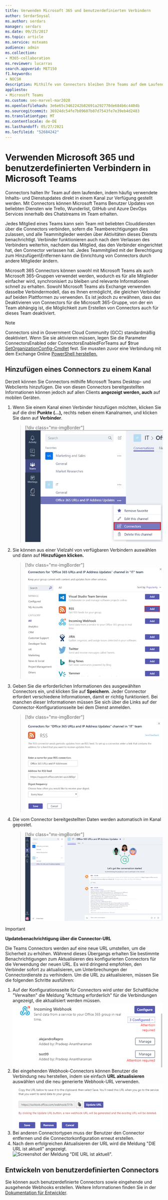 ```yaml
---
title: Verwenden Microsoft 365 und benutzerdefinierten Verbindern
author: SerdarSoysal
ms.author: serdars
manager: serdars
ms.date: 09/25/2017
ms.topic: article
ms.service: msteams
audience: admin
ms.collection:
- M365-collaboration
ms.reviewer: lucarras
search.appverid: MET150
f1.keywords:
- NOCSH
description: Mithilfe von Connectors bleiben Ihre Teams auf dem Laufenden, indem Inhalte und Updates von Diensten, die Sie häufig verwenden, direkt in einen Kanal übermittelt werden.
appliesto:
- Microsoft Teams
ms.custom: seo-marvel-mar2020
ms.openlocfilehash: 3e6e65c3462242b82691a292770de684b6c4404b
ms.sourcegitcommit: 36924dc54fe7b09607b07d7543fe7e39eb4d2483
ms.translationtype: MT
ms.contentlocale: de-DE
ms.lasthandoff: 05/27/2021
ms.locfileid: "52684242"
---
```

# <a name="use-microsoft-365-and-custom-connectors-in-microsoft-teams"></a>Verwenden Microsoft 365 und benutzerdefinierten Verbindern in Microsoft Teams

Connectors halten Ihr Team auf dem laufenden, indem häufig verwendete Inhalts- und Dienstupdates direkt in einem Kanal zur Verfügung gestellt werden. Mit Connectors können Microsoft Teams Benutzer Updates von beliebten Diensten wie Trello, Wunderlist, GitHub und Azure DevOps Services innerhalb des Chatstreams im Team erhalten.

Jedes Mitglied eines Teams kann sein Team mit beliebten Clouddiensten über die Connectors verbinden, sofern die Teamberechtigungen dies zulassen, und alle Teammitglieder werden über Aktivitäten dieses Diensts benachrichtigt. Verbinder funktionieren auch nach dem Verlassen des Verbinders weiterhin, nachdem das Mitglied, das den Verbinder eingerichtet hat, den Connector verlassen hat. Jedes Teammitglied mit der Berechtigung zum Hinzufügen\Entfernen kann die Einrichtung von Connectors durch andere Mitglieder ändern.

Microsoft 365 Connectors können sowohl mit Microsoft Teams als auch Microsoft 365-Gruppen verwendet werden, wodurch es für alle Mitglieder einfacher wird, synchronisiert zu bleiben und relevante Informationen schnell zu erhalten. Sowohl Microsoft Teams als Exchange verwenden dasselbe Verbindermodell, das es Ihnen ermöglicht, die gleichen Verbinder auf beiden Plattformen zu verwenden. Es ist jedoch zu erwähnen, dass das Deaktivieren von Connectors für die Microsoft 365-Gruppe, von der ein Team abhängig ist, die Möglichkeit zum Erstellen von Connectors auch für dieses Team deaktiviert.

> [!NOTE]
> Connectors sind in Government Cloud Community (GCC) standardmäßig deaktiviert. Wenn Sie sie aktivieren müssen, legen Sie die Parameter ConnectorsEnabled oder ConnectorsEnabledForTeams auf $true [SetOrganizationConfig-Cmdlet](/powershell/module/exchange/set-organizationconfig?view=exchange-ps) fest. Sie mussten zuvor eine Verbindung mit dem Exchange Online [PowerShell herstellen.](/powershell/exchange/connect-to-exchange-online-powershell?view=exchange-ps)

## <a name="add-a-connector-to-a-channel"></a>Hinzufügen eines Connectors zu einem Kanal

Derzeit können Sie Connectors mithilfe Microsoft Teams Desktop- und Webclients hinzufügen. Die von diesen Connectors bereitgestellten Informationen können jedoch auf allen Clients **angezeigt werden, auch** auf mobilen Geräten.

1. Wenn Sie einem Kanal einen Verbinder hinzufügen möchten, klicken Sie auf die drei **Punkte (...),** rechts neben einem Kanalnamen, und klicken Sie dann auf **Verbinder**.

    > [!div class="mx-imgBorder"]
    > ![Screenshot der Benutzeroberfläche Teams mit ausgewählter Option "Verbinder".](media/Use_Office_365_and_custom_connectors_in_Microsoft_Teams_image1.png)

2. Sie können aus einer Vielzahl von verfügbaren Verbindern auswählen und dann auf **Hinzufügen klicken.**

    > [!div class="mx-imgBorder"]
    > ![Screenshot des Dialogfelds "Verbinder" mit den verfügbaren Verbindern](media/Use_Office_365_and_custom_connectors_in_Microsoft_Teams_image2.png)

3. Geben Sie die erforderlichen Informationen des ausgewählten Connectors ein, und klicken Sie auf **Speichern**. Jeder Connector erfordert verschiedene Informationen, damit er richtig funktioniert. Bei manchen dieser Informationen müssen Sie sich über die Links auf der Connector-Konfigurationsseite bei dem Dienst anmelden.

    > [!div class="mx-imgBorder"]
    > ![Screenshot der Konfigurationsseite für den RSS-Connector](media/Use_Office_365_and_custom_connectors_in_Microsoft_Teams_image3.png)

4. Die vom Connector bereitgestellten Daten werden automatisch im Kanal gepostet.

    > [!div class="mx-imgBorder"]
    > ![Screenshot der Microsoft Teams-Benutzeroberfläche mit einer Unterhaltung in einem Kanal](media/Use_Office_365_and_custom_connectors_in_Microsoft_Teams_image4.png)

<!---Delete this section after customer migration to new Webhook URL is complete--->
> [!IMPORTANT]
> **Updatebenachrichtigung über die Connector-URL**
>
> Die Teams Connectors werden auf eine neue URL umstellen, um die Sicherheit zu erhöhen. Während dieses Übergangs erhalten Sie bestimmte Benachrichtigungen zum Aktualisieren des konfigurierten Connectors für die Verwendung der neuen URL. Es wird dringend empfohlen, den Verbinder sofort zu aktualisieren, um Unterbrechungen der Connectordienste zu verhindern. Um die URL zu aktualisieren, müssen Sie die folgenden Schritte ausführen:
> 1. Auf der Konfigurationsseite für Connectors wird unter der Schaltfläche "Verwalten" die Meldung "Achtung erforderlich" für die Verbindungen angezeigt, die aktualisiert werden müssen.
> ![Screenshot der Meldung "Achtung erforderlich".](media/Teams_Attention_Required_message.png)
> 2. Bei eingehenden Webhook-Connectors können Benutzer die Verbindung neu herstellen, indem sie einfach **URL aktualisieren** auswählen und die neu generierte Webhook-URL verwenden.
> ![Screenshot der Schaltfläche "URL aktualisieren".](media/Teams_update_URL_button.png)
> 3. Bei anderen Connectortypen muss der Benutzer den Connector entfernen und die Connectorkonfiguration erneut erstellen.
> 4. Nach dem erfolgreichen Aktualisieren der URL wird die Meldung "DIE URL ist aktuell" angezeigt.
> ![Screenshot der Meldung "DIE URL ist aktuell".](media/Teams_URL_up_to_date.png)


## <a name="develop-custom-connectors"></a>Entwickeln von benutzerdefinierten Connectors


Sie können auch benutzerdefinierte Connectors sowie eingehende und ausgehende Webhooks erstellen. Weitere Informationen finden Sie in der [Dokumentation für Entwickler](/microsoftteams/platform/webhooks-and-connectors/what-are-webhooks-and-connectors).
